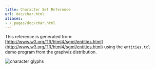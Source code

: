 ```yaml
---
title: Character Set Reference
url: doc/char.html
aliases:
- /_pages/doc/char.html
---
```

This reference is generated from: [http://www.w3.org/TR/html4/sgml/entities.html](http://www.w3.org/TR/html4/sgml/entities.html) using the `entities.tcl` demo program from the graphviz distribution.

![character glyphs](gdtclft.entities.example.png)
